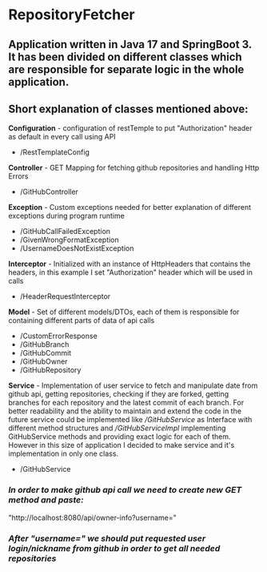 # RepositoryFetcher

## Application written in Java 17 and SpringBoot 3. It has been divided on different classes which are responsible for separate logic in the whole application.

## Short explanation of classes mentioned above:

**Configuration** - configuration of restTemple to put "Authorization" header as default in every call using API
*  /RestTemplateConfig 
  
**Controller** - GET Mapping for fetching github repositories and handling Http Errors
*  /GitHubController 
  
**Exception** - Custom exceptions needed for better explanation of different exceptions during program runtime
*  /GitHubCallFailedException
*  /GivenWrongFormatException
*  /UsernameDoesNotExistException

**Interceptor** - Initialized with an instance of HttpHeaders that contains the headers, in this example I set "Authorization" header which will be used in calls
*  /HeaderRequestInterceptor

**Model** - Set of different models/DTOs, each of them is responsible for containing different parts of data of api calls
*  /CustomErrorResponse
*  /GitHubBranch
*  /GitHubCommit
*  /GitHubOwner
*  /GitHubRepository

**Service** - Implementation of user service to fetch and manipulate date from github api, getting repositories, checking if they are forked, getting branches for each repository and the latest commit of each branch. For better readability and the ability to maintain and extend the code in the future service could be implemented like _/GitHubService_ as Interface with different method structures and _/GitHubServiceImpl_ implementing GitHubService methods and providing exact logic for each of them. However in this size of application I decided to make service and it's implementation in only one class.
* /GitHubService


### _In order to make github api call we need to create new GET method and paste:_
"http://localhost:8080/api/owner-info?username="

### _After "username=" we should put requested user login/nickname from github in order to get all needed repositories_
